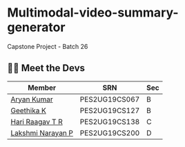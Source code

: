 # Multimodal-video-summary-generator
Capstone Project - Batch 26

## 👨‍💻 Meet the Devs
Member | SRN | Sec 
--- | --- | ---
[Aryan Kumar](https://github.com/Aryan0501) | PES2UG19CS067 | B<br>
[Geethika K](https://github.com/Geeth5) | PES2UG19CS127 | B<br>
[Hari Raagav T R](https://github.com/HariRaagavTR) | PES2UG19CS138 | C<br>
[Lakshmi Narayan P](https://github.com/LakshmiNarayanP) | PES2UG19CS200 | D
